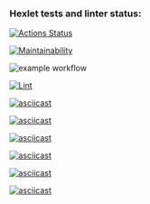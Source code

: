 ### Hexlet tests and linter status:
[![Actions Status](https://github.com/sch0nik/python-project-lvl1/workflows/hexlet-check/badge.svg)](https://github.com/sch0nik/python-project-lvl1/actions)

[![Maintainability](https://api.codeclimate.com/v1/badges/a99a88d28ad37a79dbf6/maintainability)](https://codeclimate.com/github/codeclimate/codeclimate/maintainability)

![example workflow](https://github.com/github/docs/actions/workflows/main.yml/badge.svg)

[![Lint](https://github.com/sch0nik/python-project-lvl1/actions/workflows/make_lint.yaml/badge.svg)](https://github.com/sch0nik/python-project-lvl1/actions/workflows/make_lint.yaml)

[![asciicast](https://asciinema.org/a/OD1xi7KYuA2yhoPZ3IiQEG9y2.svg)](https://asciinema.org/a/OD1xi7KYuA2yhoPZ3IiQEG9y2)

[![asciicast](https://asciinema.org/a/nTSEvnfiLjzPIxTanqCmAxHEw.svg)](https://asciinema.org/a/nTSEvnfiLjzPIxTanqCmAxHEw)

[![asciicast](https://asciinema.org/a/mhBWRX0qzm3S1uzJYG70I7rma.svg)](https://asciinema.org/a/mhBWRX0qzm3S1uzJYG70I7rma)

[![asciicast](https://asciinema.org/a/WyeG4VZli7eharPM6dr037Ddp.svg)](https://asciinema.org/a/WyeG4VZli7eharPM6dr037Ddp)

[![asciicast](https://asciinema.org/a/u2sLqjJYkGKWq0rTdJqJZN2fv.svg)](https://asciinema.org/a/u2sLqjJYkGKWq0rTdJqJZN2fv)

[![asciicast](https://asciinema.org/a/BqfeHFf6RLGEecLM6ZLWKhlZN.svg)](https://asciinema.org/a/BqfeHFf6RLGEecLM6ZLWKhlZN)
